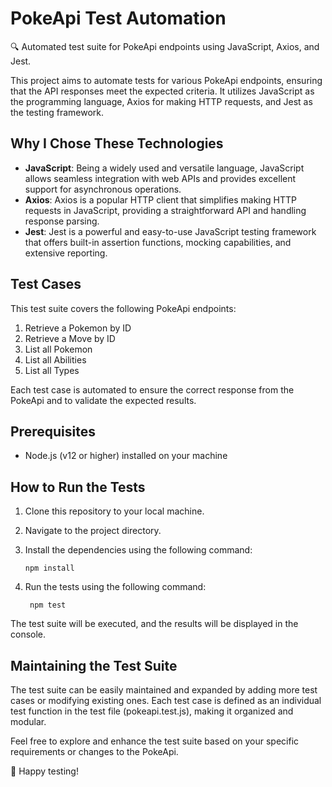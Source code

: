 # PokeApi Test Automation

🔍 Automated test suite for PokeApi endpoints using JavaScript, Axios, and Jest.

This project aims to automate tests for various PokeApi endpoints, ensuring that the API responses meet the expected criteria. It utilizes JavaScript as the programming language, Axios for making HTTP requests, and Jest as the testing framework.

## Why I Chose These Technologies

- **JavaScript**: Being a widely used and versatile language, JavaScript allows seamless integration with web APIs and provides excellent support for asynchronous operations.
- **Axios**: Axios is a popular HTTP client that simplifies making HTTP requests in JavaScript, providing a straightforward API and handling response parsing.
- **Jest**: Jest is a powerful and easy-to-use JavaScript testing framework that offers built-in assertion functions, mocking capabilities, and extensive reporting.

## Test Cases

This test suite covers the following PokeApi endpoints:

1. Retrieve a Pokemon by ID
2. Retrieve a Move by ID
3. List all Pokemon
4. List all Abilities
5. List all Types

Each test case is automated to ensure the correct response from the PokeApi and to validate the expected results.

## Prerequisites

- Node.js (v12 or higher) installed on your machine

## How to Run the Tests

1. Clone this repository to your local machine.
2. Navigate to the project directory.
3. Install the dependencies using the following command:

   ```shell
   npm install

4. Run the tests using the following command:

   ```shell
    npm test

The test suite will be executed, and the results will be displayed in the console.

## Maintaining the Test Suite

The test suite can be easily maintained and expanded by adding more test cases or modifying existing ones. Each test case is defined as an individual test function in the test file (pokeapi.test.js), making it organized and modular.

Feel free to explore and enhance the test suite based on your specific requirements or changes to the PokeApi.

🚀 Happy testing!